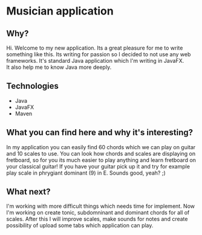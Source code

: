 
# Musician application

## Why?
Hi. Welcome to my new application. Its a great pleasure for me to write something like this.
Its writing for passion so I decided to not use any web frameworks. It's standard Java application which I'm writing in JavaFX.  
It also help me to know Java more deeply. 

## Technologies

- Java
- JavaFX
- Maven

## What you can find here and why it's interesting?

In my application you can easily find 60 chords which we can play on guitar and 10 scales to use.
You can look how chords and scales are displaying on fretboard, so for you its much easier to play anything
and learn fretboard on your classical guitar! If you have your guitar pick up it and try for example play scale in phrygiant dominant (9) in E. Sounds good, yeah? ;)

## What next?

I'm working with more difficult things which needs time for implement. 
Now I'm working on create tonic, subdomninant and dominant chords for all of scales.
After this I will improve scales, make sounds for notes and create possibility of upload some tabs which application can play.







